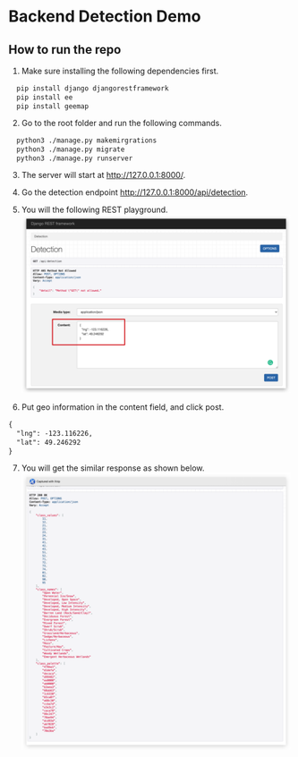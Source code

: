 # Backend Detection Demo

## How to run the repo

1. Make sure installing the following dependencies first.

```
  pip install django djangorestframework
  pip install ee
  pip install geemap
```

2. Go to the root folder and run the following commands.

```
  python3 ./manage.py makemirgrations
  python3 ./manage.py migrate
  python3 ./manage.py runserver
```

3. The server will start at http://127.0.0.1:8000/.

4. Go the detection endpoint http://127.0.0.1:8000/api/detection.

5. You will the following REST playground.
   ![Send Request](./instructions/send-request.png)

6. Put geo information in the content field, and click post.

```
{
  "lng": -123.116226,
  "lat": 49.246292
}
```

7. You will get the similar response as shown below.
   ![Response](./instructions/response.png)
